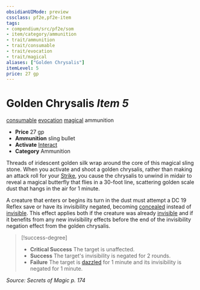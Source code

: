 ```yaml
---
obsidianUIMode: preview
cssclass: pf2e,pf2e-item
tags:
- compendium/src/pf2e/som
- item/category/ammunition
- trait/ammunition
- trait/consumable
- trait/evocation
- trait/magical
aliases: ["Golden Chrysalis"]
itemLevel: 5
price: 27 gp
---
```

# Golden Chrysalis *Item 5*  
[consumable](../../../rules/traits/consumable.md)  [evocation](../../../rules/traits/evocation.md)  [magical](../../../rules/traits/magical.md)  ammunition  

- **Price** 27 gp
- **Ammunition** sling bullet
- **Activate** [Interact](../../../rules/actions/interact.md)
- **Category** Ammunition

Threads of iridescent golden silk wrap around the core of this magical sling stone. When you activate and shoot a golden chrysalis, rather than making an attack roll for your [Strike](../../../rules/actions/strike.md), you cause the chrysalis to unwind in midair to reveal a magical butterfly that flies in a 30-foot line, scattering golden scale dust that hangs in the air for 1 minute.

A creature that enters or begins its turn in the dust must attempt a DC 19 Reflex save or have its invisibility negated, becoming [concealed](../../../rules/conditions.md#Concealed) instead of [invisible](../../../rules/conditions.md#Invisible). This effect applies both if the creature was already [invisible](../../../rules/conditions.md#Invisible) and if it benefits from any new invisibility effects before the end of the invisibility negation effect from the golden chrysalis.

> [!success-degree] 
> - **Critical Success** The target is unaffected.
> - **Success** The target's invisibility is negated for 2 rounds.
> - **Failure** The target is [dazzled](../../../rules/conditions.md#Dazzled) for 1 minute and its invisibility is negated for 1 minute.

*Source: Secrets of Magic p. 174*
